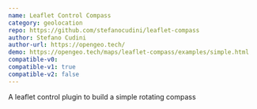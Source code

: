 ```yaml
---
name: Leaflet Control Compass
category: geolocation
repo: https://github.com/stefanocudini/leaflet-compass
author: Stefano Cudini
author-url: https://opengeo.tech/
demo: https://opengeo.tech/maps/leaflet-compass/examples/simple.html
compatible-v0:
compatible-v1: true
compatible-v2: false
---
```


A leaflet control plugin to build a simple rotating compass
